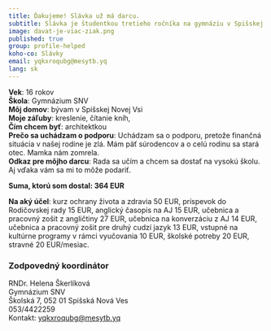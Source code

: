 ```yaml
---
title: Ďakujeme! Slávka už má darcu. 
subtitle: Slávka je študentkou tretieho ročníka na gymnáziu v Spišskej Novej Vsi.  
image: davat-je-viac-ziak.png
published: true 
group: profile-helped
koho-co: Slávky
email: yqkxroqubg@mesytb.yq
lang: sk
---
```

**Vek**: 16 rokov  
**Škola**: Gymnázium SNV  
**Môj domov**: bývam v Spišskej Novej Vsi  
**Moje záľuby**: kreslenie, čítanie kníh,  
**Čím chcem byť**: architektkou  
**Prečo sa uchádzam o podporu**: Uchádzam sa o podporu, pretože finančná situácia v našej rodine je zlá. Mám päť súrodencov a o celú rodinu sa stará otec. Mamka nám zomrela.  
**Odkaz pre môjho darcu**: Rada sa učím a chcem sa dostať na vysokú školu. Aj vďaka vám sa mi to môže podariť.  

**Suma, ktorú som dostal: 364 EUR**  

**Na aký účel**: kurz ochrany života a zdravia 50 EUR, príspevok do Rodičovskej rady 15 EUR, anglický časopis na AJ  15 EUR, učebnica a pracovný zošit z angličtiny 27 EUR, učebnica na konverzáciu z AJ 14 EUR, učebnica a pracovný zošit pre druhý cudzí jazyk 13 EUR, vstupné na kultúrne programy v rámci vyučovania 10 EUR, školské potreby 20 EUR, stravné 20 EUR/mesiac.  

### Zodpovedný koordinátor

RNDr. Helena Škerlíková  
Gymnázium SNV  
Školská 7, 052 01 Spišská Nová Ves  
053/4422259  
Kontakt: <yqkxroqubg@mesytb.yq>
